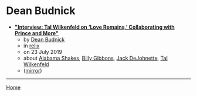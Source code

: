# Dean Budnick

 - [**"Interview: Tal Wilkenfeld on ‘Love Remains,’ Collaborating with Prince and More"**](https://relix.com/articles/detail/interview-tal-wilkenfeld-on-love-remains-collaborating-with-prince-and-more/)
    - by [Dean Budnick](../../authors/dean-budnick/index.md)
    - in [relix](https://relix.com/)
    - on 23 July 2019
    - about [Alabama Shakes](../../topics/alabama-shakes/index.md), [Billy Gibbons](../../topics/billy-gibbons/index.md), [Jack DeJohnette](../../topics/jack-dejohnette/index.md), [Tal Wilkenfeld](../../topics/tal-wilkenfeld/index.md)
    - ([mirror](https://web.archive.org/web/*/https://relix.com/articles/detail/interview-tal-wilkenfeld-on-love-remains-collaborating-with-prince-and-more/))

----

[Home](../index.md)
